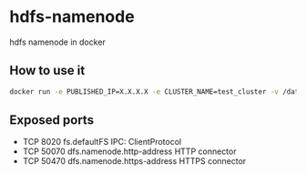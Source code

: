 # hdfs-namenode

hdfs namenode in docker

## How to use it

```bash
docker run -e PUBLISHED_IP=X.X.X.X -e CLUSTER_NAME=test_cluster -v /data:/var/hdfs/namenode -d --name hdfs-nn -p 8020:8020 -p 50070:50070 2breakfast/hadoop:2.7.3-nn
```

## Exposed ports

* TCP   8020    fs.defaultFS                    IPC: ClientProtocol
* TCP   50070   dfs.namenode.http-address       HTTP connector
* TCP   50470   dfs.namenode.https-address      HTTPS connector
